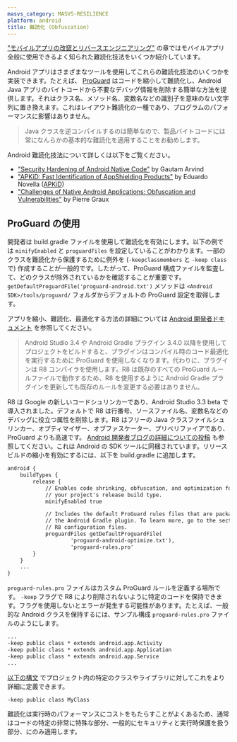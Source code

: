 ```yaml
---
masvs_category: MASVS-RESILIENCE
platform: android
title: 難読化 (Obfuscation)
---
```


["モバイルアプリの改竄とリバースエンジニアリング"](../../../Document/0x04c-Tampering-and-Reverse-Engineering.md#obfuscation) の章ではモバイルアプリ全般に使用できるよく知られた難読化技法をいくつか紹介しています。

Android アプリはさまざまなツールを使用してこれらの難読化技法のいくつかを実装できます。たとえば、 [ProGuard](../../../tools/android/MASTG-TOOL-0022.md) はコードを縮小して難読化し、Android Java アプリのバイトコードから不要なデバッグ情報を削除する簡単な方法を提供します。それはクラス名、メソッド名、変数名などの識別子を意味のない文字列に置き換えます。これはレイアウト難読化の一種であり、プログラムのパフォーマンスに影響はありません。

> Java クラスを逆コンパイルするのは簡単なので、製品バイトコードには常になんらかの基本的な難読化を適用することをお勧めします。

Android 難読化技法について詳しくは以下をご覧ください。

- ["Security Hardening of Android Native Code"](https://darvincitech.wordpress.com/2020/01/07/security-hardening-of-android-native-code/) by Gautam Arvind
- ["APKiD: Fast Identification of AppShielding Products"](https://github.com/enovella/cve-bio-enovella/blob/master/slides/APKiD-NowSecure-Connect19-enovella.pdf) by Eduardo Novella ([APKiD](../../../tools/android/MASTG-TOOL-0009.md))
- ["Challenges of Native Android Applications: Obfuscation and Vulnerabilities"](https://www.theses.fr/2020REN1S047.pdf) by Pierre Graux

## ProGuard の使用

開発者は build.gradle ファイルを使用して難読化を有効にします。以下の例では `minifyEnabled` と `proguardFiles` を設定していることがわかります。一部のクラスを難読化から保護するために例外を (`-keepclassmembers` と `-keep class` で) 作成することが一般的です。したがって、ProGuard 構成ファイルを監査して、どのクラスが除外されているかを確認することが重要です。 `getDefaultProguardFile('proguard-android.txt')` メソッドは `<Android SDK>/tools/proguard/` フォルダからデフォルトの ProGuard 設定を取得します。

アプリを縮小、難読化、最適化する方法の詳細については [Android 開発者ドキュメント](https://developer.android.com/studio/build/shrink-code "Shrink, obfuscate, and optimize your app") を参照してください。

> Android Studio 3.4 や Android Gradle プラグイン 3.4.0 以降を使用してプロジェクトをビルドすると、プラグインはコンパイル時のコード最適化を実行するために ProGuard を使用しなくなります。代わりに、プラグインは R8 コンパイラを使用します。R8 は既存のすべての ProGuard ルールファイルで動作するため、R8 を使用するように Android Gradle プラグインを更新しても既存のルールを変更する必要はありません。

R8 は Google の新しいコードシュリンカーであり、Android Studio 3.3 beta で導入されました。デフォルトで R8 は行番号、ソースファイル名、変数名などのデバッグに役立つ属性を削除します。R8 はフリーの Java クラスファイルシュリンカー、オプティマイザー、オブファスケーター、プリベリファイアであり、ProGuard よりも高速です。 [Android 開発者ブログの詳細についての投稿](https://android-developers.googleblog.com/2018/11/r8-new-code-shrinker-from-google-is.html "R8") も参照してください。これは Android の SDK ツールに同梱されています。リリースビルドの縮小を有効にするには、以下を build.gradle に追加します。

```default
android {
    buildTypes {
        release {
            // Enables code shrinking, obfuscation, and optimization for only
            // your project's release build type.
            minifyEnabled true

            // Includes the default ProGuard rules files that are packaged with
            // the Android Gradle plugin. To learn more, go to the section about
            // R8 configuration files.
            proguardFiles getDefaultProguardFile(
                    'proguard-android-optimize.txt'),
                    'proguard-rules.pro'
        }
    }
    ...
}
```

`proguard-rules.pro` ファイルはカスタム ProGuard ルールを定義する場所です。 `-keep` フラグで R8 により削除されないように特定のコードを保持できます。フラグを使用しないとエラーが発生する可能性があります。たとえば、一般的な Android クラスを保持するには、サンプル構成 `proguard-rules.pro` ファイルのようにします。

```default
...
-keep public class * extends android.app.Activity
-keep public class * extends android.app.Application
-keep public class * extends android.app.Service
...
```

[以下の構文](https://developer.android.com/studio/build/shrink-code#configuration-files "Customize which code to keep") でプロジェクト内の特定のクラスやライブラリに対してこれをより詳細に定義できます。

```default
-keep public class MyClass
```

難読化は実行時のパフォーマンスにコストをもたらすことがよくあるため、通常はコードの特定の非常に特殊な部分、一般的にセキュリティと実行時保護を扱う部分、にのみ適用します。
